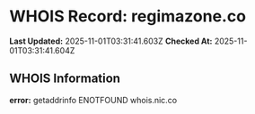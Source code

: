 # WHOIS Record: regimazone.co

**Last Updated:** 2025-11-01T03:31:41.603Z
**Checked At:** 2025-11-01T03:31:41.604Z

## WHOIS Information

**error:** getaddrinfo ENOTFOUND whois.nic.co

